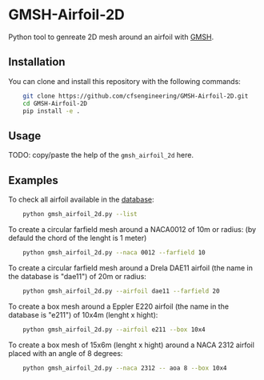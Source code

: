 # GMSH-Airfoil-2D

Python tool to genreate 2D mesh around an airfoil with [GMSH](https://gmsh.info/).



## Installation

You can clone and install this repository with the following commands:

```bash
    git clone https://github.com/cfsengineering/GMSH-Airfoil-2D.git
    cd GMSH-Airfoil-2D
    pip install -e .
```

## Usage

TODO: copy/paste the help of the `gmsh_airfoil_2d` here.


## Examples

To check all airfoil available in the [database](https://m-selig.ae.illinois.edu/ads/coord_database.html):

```bash
    python gmsh_airfoil_2d.py --list
```

To create a circular farfield mesh around a NACA0012 of 10m or radius:
(by defauld the chord of the lenght is 1 meter)

```bash
    python gmsh_airfoil_2d.py --naca 0012 --farfield 10
```

To create a circular farfield mesh around a Drela DAE11 airfoil (the name in the database is "dae11") of 20m or radius:

```bash
    python gmsh_airfoil_2d.py --airfoil dae11 --farfield 20
```


To create a box mesh around a Eppler E220 airfoil (the name in the database is "e211") of 10x4m (lenght x hight):

```bash
    python gmsh_airfoil_2d.py --airfoil e211 --box 10x4
```

To create a box mesh of 15x6m (lenght x hight) around a NACA 2312 airfoil placed with an angle of 8 degrees:

```bash
    python gmsh_airfoil_2d.py --naca 2312 -- aoa 8 --box 10x4
```




